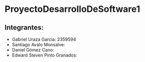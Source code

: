 # ProyectoDesarrolloDeSoftware1
## Integrantes:
- Gabriel Uraza Garcia: 2359594
- Santiago Avalo Monsalve:
- Daniel Gómez Cano:
- Edward Steven Pinto Granados:
